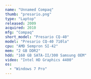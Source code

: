 ```yaml
---
name: "Unnamed Compaq"
thumb: "presario.png"
type: "Laptop"
released: 2009
acquired: 2010
mfg: "Compaq"
short_model: "Presario CQ-40"
model: "Presario CQ-40 710la"
cpu: "AMD Sempron SI-42"
mem: "2 GB DDR2"
hdd: "160 GB SATA-II/300 Samsung OEM"
video: "Intel HD Graphics 4400"
os:
  - "Windows 7 Pro"
---
```

